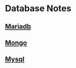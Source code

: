 # Database Notes

## [Mariadb](https://github.com/Huseyinnurbaki/notes/tree/master/DB/Mariadb)
## [Mongo](https://github.com/Huseyinnurbaki/notes/tree/master/DB/Mongo)
## [Mysql](https://github.com/Huseyinnurbaki/notes/tree/master/DB/Mysql)
